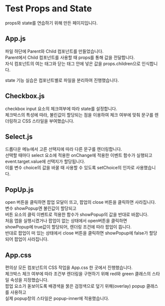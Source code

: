 # Test Props and State
props와 state를 연습하기 위해 만든 페이지입니다.



## App.js
파일 하단에 Parent와 Child 컴포넌트를 만들었습니다.  
Parent에서 Child 컴포넌트를 사용할 때 props를 통해 값을 전달합니다.  
자식 컴포넌트의 여는 태그와 닫는 태그 안에 넣은 값을 props.children으로 인식합니다.  


state 기능 실습은 컴포넌트별로 파일을 분리하여 진행했습니다.  


## Checkbox.js
checkbox input 요소의 체크여부에 따라 state를 설정합니다.  
체크박스의 특성에 따라, 불린값이 할당되는 점을 이용하여 체크 여부에 맞춰 문구를 렌더링하고 CSS 스타일을 부여했습니다.  


## Select.js
드롭다운 메뉴에서 고른 선택지에 따라 다른 문구를 렌더링합니다.  
선택할 때마다 select 요소에 적용한 onChange에 적용한 이벤트 함수가 실행되고  
event.target.value에 선택지가 할당됩니다.  
이를 변수 choice의 값을 바꿀 때 사용할 수 있도록 setChoice의 인자로 사용했습니다.  


## PopUp.js
open 버튼을 클릭하면 팝업 모달이 뜨고, 팝업의 close 버튼을 클릭하면 사라집니다.  
변수 showPopup엔 불린값이 할당되고  
버튼 요소의 클릭 이벤트로 적용한 함수가 showPopup의 값을 반대로 바꿉니다.  
처음 앱을 실행시켰거나 팝업이 없는 상태에서 open버튼을 클릭하면  
showPopup에 true값이 할당되어, 렌더링 조건에 따라 팝업이 뜹니다.  
반대로 팝업이 떠 있는 상태에서 close 버튼을 클릭하면 showPopup에 false가 할당되어 팝업이 사라집니다.  


## App.css
편의상 모든 컴포넌트의 CSS 작업을 App.css 한 곳에서 진행했습니다.  
체크박스 체크 여부에 따라 조건부 렌더링을 구현하기 위해 red와 green 클래스의 스타일 속성을 지정했습니다.  
팝업 요소가 돋보이도록 배경색을 묽은 검정색으로 덮기 위해(overlay) popup 클래스를 사용하고  
실제 popup창의 스타일은 popup-inner에 적용했습니다.  


